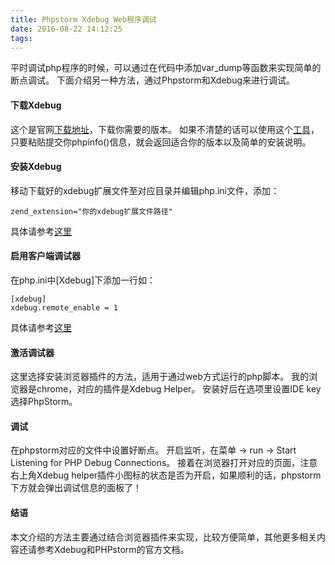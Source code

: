 ```yaml
---
title: Phpstorm Xdebug Web程序调试
date: 2016-08-22 14:12:25
tags:
---
```

平时调试php程序的时候，可以通过在代码中添加var_dump等函数来实现简单的断点调试。
下面介绍另一种方法，通过Phpstorm和Xdebug来进行调试。<!-- more -->

#### 下载Xdebug
这个是官网[下载地址](https://xdebug.org/download.php)，下载你需要的版本。
如果不清楚的话可以使用这个[工具](https://xdebug.org/wizard.php)，只要粘贴提交你phpinfo()信息，就会返回适合你的版本以及简单的安装说明。
#### 安装Xdebug
移动下载好的xdebug扩展文件至对应目录并编辑php.ini文件，添加：
```
zend_extension="你的xdebug扩展文件路径"
```
具体请参考[这里](https://xdebug.org/docs/install)
#### 启用客户端调试器
在php.ini中[Xdebug]下添加一行如：
```
[xdebug]
xdebug.remote_enable = 1
```
具体请参考[这里](https://xdebug.org/docs/remote)
#### 激活调试器
这里选择安装浏览器插件的方法，适用于通过web方式运行的php脚本。
我的浏览器是chrome，对应的插件是Xdebug Helper。
安装好后在选项里设置IDE key选择PhpStorm。
#### 调试
在phpstorm对应的文件中设置好断点。
开启监听，在菜单 -> run -> Start Listening for PHP Debug Connections。
接着在浏览器打开对应的页面，注意右上角Xdebug helper插件小图标的状态是否为开启，如果顺利的话，phpstorm下方就会弹出调试信息的面板了！
#### 结语
本文介绍的方法主要通过结合浏览器插件来实现，比较方便简单，其他更多相关内容还请参考Xdebug和PHPstorm的官方文档。


